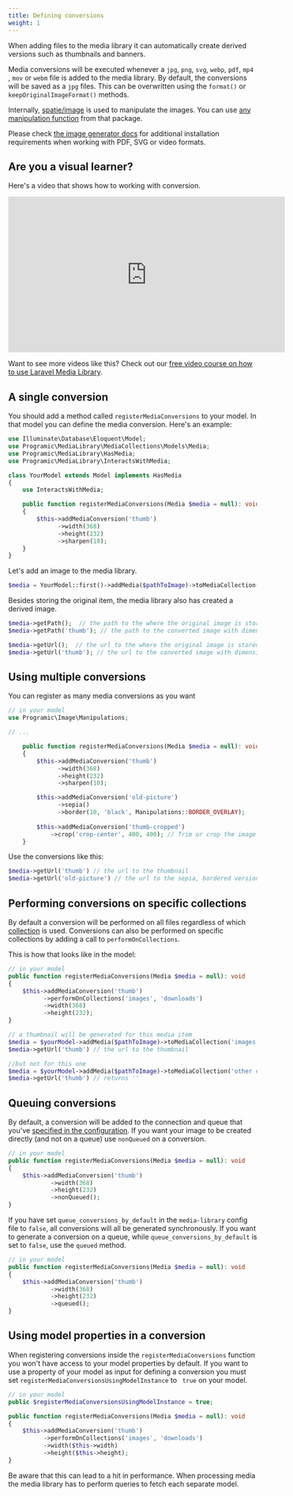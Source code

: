```yaml
---
title: Defining conversions
weight: 1
---
```


When adding files to the media library it can automatically create derived versions such as thumbnails and banners.

Media conversions will be executed whenever  a `jpg`, `png`, `svg`, `webp`, `pdf`, `mp4 `, `mov` or `webm` file is added to the media library. By default, the conversions will be saved as a `jpg` files. This can be overwritten using the `format()` or `keepOriginalImageFormat()` methods.

Internally, [spatie/image](https://docs.spatie.be/image/v1/) is used to manipulate the images. You can use [any manipulation function](https://docs.spatie.be/image) from that package.

Please check [the image generator docs](/laravel-medialibrary/v10/converting-other-file-types/using-image-generators) for additional installation requirements when working with PDF, SVG or video formats.

## Are you a visual learner?

Here's a video that shows how to working with conversion.

<iframe width="560" height="315" src="https://www.youtube.com/embed/1i-HTyyEmvM" frameborder="0" allow="accelerometer; autoplay; clipboard-write; encrypted-media; gyroscope; picture-in-picture" allowfullscreen></iframe>

Want to see more videos like this? Check out our [free video course on how to use Laravel Media Library](https://spatie.be/courses/discovering-laravel-media-library).

## A single conversion

You should add a method called `registerMediaConversions` to your model. In that model you can define the media conversion. Here's an example:

```php
use Illuminate\Database\Eloquent\Model;
use Programic\MediaLibrary\MediaCollections\Models\Media;
use Programic\MediaLibrary\HasMedia;
use Programic\MediaLibrary\InteractsWithMedia;

class YourModel extends Model implements HasMedia
{
    use InteractsWithMedia;

    public function registerMediaConversions(Media $media = null): void
    {
        $this->addMediaConversion('thumb')
              ->width(368)
              ->height(232)
              ->sharpen(10);
    }
}
```

Let's add an image to the media library.

```php
$media = YourModel::first()->addMedia($pathToImage)->toMediaCollection();
```

Besides storing the original item, the media library also has created a derived image.

```php
$media->getPath();  // the path to the where the original image is stored
$media->getPath('thumb'); // the path to the converted image with dimensions 368x232

$media->getUrl();  // the url to the where the original image is stored
$media->getUrl('thumb'); // the url to the converted image with dimensions 368x232
```

## Using multiple conversions

You can register as many media conversions as you want

```php
// in your model
use Programic\Image\Manipulations;

// ...

    public function registerMediaConversions(Media $media = null): void
    {
        $this->addMediaConversion('thumb')
              ->width(368)
              ->height(232)
              ->sharpen(10);

        $this->addMediaConversion('old-picture')
              ->sepia()
              ->border(10, 'black', Manipulations::BORDER_OVERLAY);
              
        $this->addMediaConversion('thumb-cropped')
            ->crop('crop-center', 400, 400); // Trim or crop the image to the center for specified width and height.
    }
```

Use the conversions like this:

```php
$media->getUrl('thumb') // the url to the thumbnail
$media->getUrl('old-picture') // the url to the sepia, bordered version
```

## Performing conversions on specific collections

By default a conversion will be performed on all files regardless of which [collection](/laravel-medialibrary/v10/working-with-media-collections/simple-media-collections) is used. Conversions can also be performed on specific collections by adding a call to `performOnCollections`.

This is how that looks like in the model:

```php
// in your model
public function registerMediaConversions(Media $media = null): void
{
    $this->addMediaConversion('thumb')
          ->performOnCollections('images', 'downloads')
          ->width(368)
          ->height(232);
}
```


```php
// a thumbnail will be generated for this media item
$media = $yourModel->addMedia($pathToImage)->toMediaCollection('images');
$media->getUrl('thumb') // the url to the thumbnail

//but not for this one
$media = $yourModel->addMedia($pathToImage)->toMediaCollection('other collection');
$media->getUrl('thumb') // returns ''
```

## Queuing conversions

By default, a conversion will be added to the connection and queue that you've [specified in the configuration](/laravel-medialibrary/v10/installation-setup). If you want your image to be created directly (and not on a queue) use `nonQueued` on a conversion.

```php
// in your model
public function registerMediaConversions(Media $media = null): void
{
    $this->addMediaConversion('thumb')
            ->width(368)
            ->height(232)
            ->nonQueued();
}
```

If you have set `queue_conversions_by_default` in the `media-library` config file to `false`, all conversions will all be generated synchronously. If you want to generate a conversion on a queue, while `queue_conversions_by_default` is set to `false`, use the `queued` method.

```php
// in your model
public function registerMediaConversions(Media $media = null): void
{
    $this->addMediaConversion('thumb')
            ->width(368)
            ->height(232)
            ->queued();
}
```

## Using model properties in a conversion

When registering conversions inside the `registerMediaConversions` function you won't have access to your model properties by default. If you want to use a property of your model as input for defining a conversion you must set `registerMediaConversionsUsingModelInstance` to `
true` on your model.

```php
// in your model
public $registerMediaConversionsUsingModelInstance = true;

public function registerMediaConversions(Media $media = null): void
{
    $this->addMediaConversion('thumb')
          ->performOnCollections('images', 'downloads')
          ->width($this->width)
          ->height($this->height);
}
```

Be aware that this can lead to a hit in performance. When processing media the media library has to perform queries to fetch each separate model.
